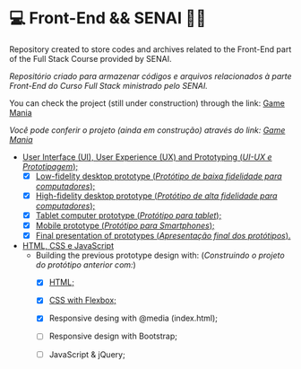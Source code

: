 # :computer: Front-End && SENAI :woman_student:



Repository created to store codes and archives related to the Front-End part of the Full Stack Course provided by SENAI.

_Repositório criado para armazenar códigos e arquivos relacionados à parte Front-End do Curso Full Stack ministrado pelo SENAI._

You can check the project (still under construction) through the link: [Game Mania](https://joelmaregina.github.io/game-mania/index.html)

_Você pode conferir o projeto (ainda em construção) através do link:  [Game Mania](https://joelmaregina.github.io/game-mania/index.html)_

- [User Interface (UI), User Experience (UX) and Prototyping (_UI-UX e Prototipagem_);](https://github.com/joelmaregina/Senai-FrontEnd/tree/master/UI-UX-And-Prototyping(SA1))
  - [x] [Low-fidelity desktop prototype (_Protótipo de baixa fidelidade para computadores_);](https://github.com/joelmaregina/Senai-FrontEnd/blob/master/UI-UX-And-Prototyping(SA1)/Prototypes/LowFidelityPrototype.png)
  - [x] [High-fidelity desktop prototype (_Protótipo de alta fidelidade para computadores_);](https://github.com/joelmaregina/Senai-FrontEnd/blob/master/UI-UX-And-Prototyping(SA1)/Prototypes/HighFidelityDesktop.png)
  - [x] [Tablet computer prototype (_Protótipo para tablet_);](https://github.com/joelmaregina/Senai-FrontEnd/blob/master/UI-UX-And-Prototyping(SA1)/Prototypes/TabletComputerPrototype.png)
  - [x] [Mobile prototype (_Protótipo para Smartphones_);](https://github.com/joelmaregina/Senai-FrontEnd/blob/master/UI-UX-And-Prototyping(SA1)/Prototypes/MobilePrototype.png)
  - [x] [Final presentation of prototypes (_Apresentação final dos protótipos_).](https://github.com/joelmaregina/Senai-FrontEnd/blob/master/UI-UX-And-Prototyping(SA1)/Prototypes/Joelma-ApresentacaoFinal.pdf)

- [HTML, CSS e JavaScript](https://github.com/joelmaregina/Senai-FrontEnd/tree/master/HTML-CSS-Javascript)
  - Building the previous prototype design with: (_Construindo o projeto do protótipo anterior com:_)
    - [x] [HTML;](https://github.com/joelmaregina/Senai-FrontEnd/blob/master/HTML-CSS-Javascript/index.html)
    
    - [x] [CSS with Flexbox;](https://github.com/joelmaregina/Senai-FrontEnd/blob/master/HTML-CSS-Javascript/css/style.css)
    
    - [x] Responsive desing with @media (index.html);
    
    - [ ] Responsive design with Bootstrap;
    
    - [ ] JavaScript & jQuery;
    
      



